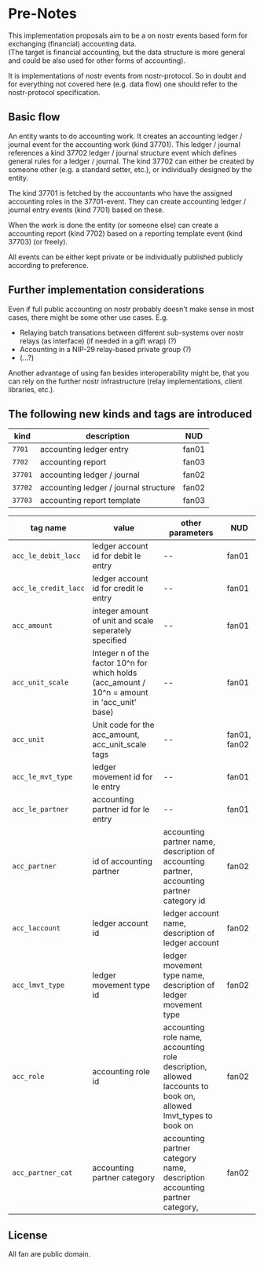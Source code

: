 # Pre-Notes

This implementation proposals aim to be a on nostr events based form for exchanging (financial) accounting data.  
(The target is financial accounting, but the data structure is more general and could be also used for other forms of accounting).
  
It is implementations of nostr events from nostr-protocol. So in doubt and for everything not covered here (e.g. data flow) one should refer to the nostr-protocol specification. 

## Basic flow

An entity wants to do accounting work. It creates an accounting ledger / journal event for the accounting work (kind 37701). This ledger / journal references a kind 37702 ledger / journal structure event which defines general rules for a ledger / journal. The kind 37702 can either be created by someone other (e.g. a standard setter, etc.), or individually designed by the entity. 

The kind 37701 is fetched by the accountants who have the assigned accounting roles in the 37701-event. They can create accounting ledger / journal entry events (kind 7701) based on these.

When the work is done the entity (or someone else) can create a accounting report (kind 7702) based on a reporting template event (kind 37703) (or freely).

All events can be either kept private or be individually published publicly according to preference.

## Further implementation considerations

Even if full public accounting on nostr probably doesn't make sense in most cases, there might be some other use cases.
E.g. 
- Relaying batch transations between different sub-systems over nostr relays (as interface) (if needed in a gift wrap) (?)
- Accounting in a NIP-29 relay-based private group (?)
- (...?)

Another advantage of using fan besides interoperability might be, that you can rely on the further nostr infrastructure (relay implementations, client libraries, etc.).

## The following new kinds and tags are introduced

| kind          | description                           | NUD             |
| ------------- | ------------------------------------- | --------------- |
| `7701`        | accounting ledger entry               | fan01           |
| `7702`        | accounting report                     | fan03           |
| `37701`       | accounting ledger / journal           | fan02           |
| `37702`       | accounting ledger / journal structure | fan02           |
| `37703`       | accounting report template            | fan03           |

| tag name                  | value                                                                                            | other parameters                                                                                                      | NUD                 |
| --------------------- | ------------------------------------------------------------------------------------------------ | --------------------------------------------------------------------------------------------------------------------- | ------------------- |
| `acc_le_debit_lacc`   | ledger account id for debit le entry                                                             | --                                                                                                                    | fan01               |
| `acc_le_credit_lacc`  | ledger account id for credit le entry                                                            | --                                                                                                                    | fan01               |
| `acc_amount`          | integer amount of unit and scale seperately specified                                            | --                                                                                                                    | fan01               |
| `acc_unit_scale`      | Integer n of the factor 10^n for which holds (acc_amount / 10^n = amount in 'acc_unit' base)  | --                                                                                                                    | fan01               |
| `acc_unit`            | Unit code for the acc_amount, acc_unit_scale tags                                                | --                                                                                                                    | fan01, fan02        |
| `acc_le_mvt_type`     | ledger movement id for le entry                                                                  | --                                                                                                                    | fan01               |
| `acc_le_partner`      | accounting partner id for le entry                                                               | --                                                                                                                    | fan01               |
| `acc_partner`         | id of accounting partner                                                                         | accounting partner name, description of accounting partner, accounting partner category id                       | fan02               |
| `acc_laccount`        | ledger account id                                                                                | ledger account name, description of ledger account                                                                    | fan02               |
| `acc_lmvt_type`       | ledger movement type id                                                                          | ledger movement type name, description of ledger movement type                                                        | fan02               |
| `acc_role`           | accounting role id                                                                                | accounting role name, accounting role description, allowed laccounts to book on, allowed lmvt_types to book on  | fan02               |
| `acc_partner_cat`    | accounting partner category                                                                       | accounting partner category name, description accounting partner category,                                            | fan02               |

## License

All fan are public domain.
